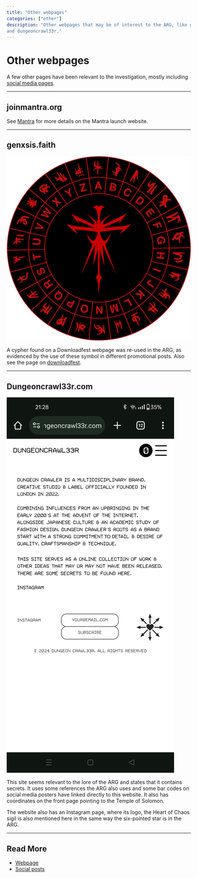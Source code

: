 ```yaml
---
title: "Other webpages"
categories: ["other"]
description: "Other webpages that may be of interest to the ARG, like genxsis.faith 
and dungeoncrawl33r."
---
```

# Other webpages

A few other pages have been relevant to the investigation, mostly 
including [social media pages](socials/social-posts).

***

## joinmantra.org

See [Mantra](lore/mantra) for more details on the Mantra launch website.

***

## genxsis.faith

![Cypher](../Resources/lore/genxsis.faith/cypher.png)

A cypher found on a Downloadfest webpage was re-used in the ARG, as evidenced 
by the use of these symbol in different promotional posts. Also see the 
page on [downloadfest](lore/downloadfest).

***

## Dungeoncrawl33r.com

![Secrets to be found (about me page)](../Resources/other-webpages/dungeoncrawler_secretstobefound.jpg)

This site seems relevant to the lore of the ARG and states that it contains secrets. 
It uses some references the ARG also uses and some bar codes on social media posters have linked 
directly to this website.
It also has coordinates on the front page pointing to the Temple of Solomon.

The website also has an Instagram page, where its logo, the Heart of Chaos sigil is also mentioned here in the 
same way the six-pointed star is in the ARG.

***

## Read More

- [Webpage](webpage)
- [Social posts](socials/social-posts)